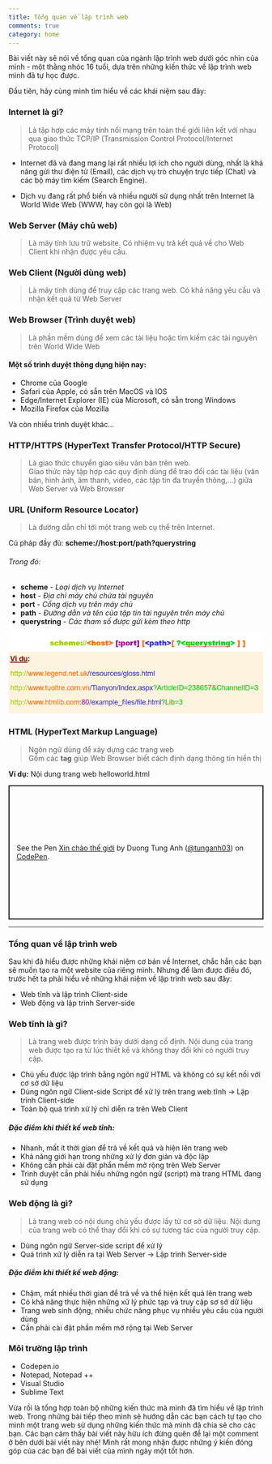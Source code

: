 ```yaml
---
title: Tổng quan về lập trình web
comments: true
category: home
---
```


<p class="lead">Bài viết này sẽ nói về tổng quan của ngành lập trình web dưới góc nhìn của mình - một thằng nhóc 16 tuổi, dựa trên những kiến thức về lập trình web mình đã tự học được.</p>

Đầu tiên, hãy cùng mình tìm hiểu về các khái niệm sau đây:

### Internet là gì?
>Là tập hợp các máy tính nối mạng trên toàn thế giới liên kết với nhau qua giao thức TCP/IP (Transmission Control Protocol/Internet Protocol)

* Internet đã và đang mang lại rất nhiều lợi ích cho người dùng, nhất là khả năng gửi thư điện tử (Email), các dịch vụ trò chuyện trực tiếp (Chat) và các bộ máy tìm kiếm (Search Engine).

* Dịch vụ đang rất phổ biến và nhiều người sử dụng nhất trên Internet là World Wide Web (WWW, hay còn gọi là Web)

### Web Server (Máy chủ web)
>Là máy tính lưu trữ website. Có nhiệm vụ trả kết quả về cho Web Client khi nhận được yêu cầu.

### Web Client (Người dùng web)
>Là máy tính dùng để truy cập các trang web. Có khả năng yêu cầu và nhận kết quả từ Web Server

### Web Browser (Trình duyệt web)
>Là phần mềm dùng để xem các tài liệu hoặc tìm kiếm các tài nguyên trên World Wide Web

#### Một số trình duyệt thông dụng hiện nay:  
* Chrome của Google
* Safari của Apple, có sẵn trên MacOS và IOS
* Edge/Internet Explorer (IE) của Microsoft, có sẵn trong Windows
* Mozilla Firefox của Mozilla

Và còn nhiều trình duyệt khác...

### HTTP/HTTPS (HyperText Transfer Protocol/HTTP Secure)
>Là giao thức chuyển giao siêu văn bản trên web.  
>Giao thức này tập hợp các quy định dùng để trao đổi các tài liệu (văn bản, hình ảnh, âm thanh, video, các tập tin đa truyền thông,...) giữa Web Server và Web Browser

### URL (Uniform Resource Locator)
>Là đường dẫn chỉ tới một trang web cụ thể trên Internet.

Cú pháp đầy đủ: <strong>scheme://host:port/path?querystring</strong>  
###### Trong đó:  
* **scheme** - *Loại dịch vụ Internet*
* **host** - *Địa chỉ máy chủ chứa tài nguyên*
* **port** - *Cổng dịch vụ trên máy chủ*
* **path** - *Đường dẫn và tên của tập tin tài nguyên trên máy chủ*
* **querystring** - *Các tham số được gửi kèm theo http*

![ví dụ](/img/url-uniform-resource-locator.png "ví dụ")

### HTML (HyperText Markup Language)
>Ngôn ngữ dùng để xây dựng các trang web  
>Gồm các **tag** giúp Web Browser biết cách định dạng thông tin hiển thị

**Ví dụ:** Nội dung trang web helloworld.html
<p class="codepen" data-height="265" data-theme-id="0" data-default-tab="html,result" data-user="tunganh03" data-slug-hash="yWqNVR" style="height: 265px; box-sizing: border-box; display: flex; align-items: center; justify-content: center; border: 2px solid; margin: 1em 0; padding: 1em;" data-pen-title="Xin chào thế giới">
  <span>See the Pen <a href="https://codepen.io/tunganh03/pen/yWqNVR/">
  Xin chào thế giới</a> by Duong Tung Anh (<a href="https://codepen.io/tunganh03">@tunganh03</a>)
  on <a href="https://codepen.io">CodePen</a>.</span>
</p>
<script async src="https://static.codepen.io/assets/embed/ei.js"></script>
  
---
### Tổng quan về lập trình web
Sau khi đã hiểu được những khái niệm cơ bản về Internet, chắc hẳn các bạn sẽ muốn tạo ra một website của riêng mình. Nhưng để làm được điều đó, trước hết ta phải hiểu về những khái niệm về lập trình web sau đây:

* Web tĩnh và lập trình Client-side
* Web động và lập trình Server-side

### Web tĩnh là gì?
>Là trang web được trình bày dưới dạng cố định. Nội dung của trang web được tạo ra từ lúc thiết kế và không thay đổi khi có người truy cập.

* Chủ yếu được lập trình bằng ngôn ngữ HTML và không có sự kết nối với cơ sở dữ liệu
* Dùng ngôn ngữ Client-side Script để xử lý trên trang web tĩnh &rarr; Lập trình Client-side
* Toàn bộ quá trình xử lý chỉ diễn ra trên Web Client

##### Đặc điểm khi thiết kế web tĩnh:
* Nhanh, mất ít thời gian để trả về kết quả và hiện lên trang web
* Khả năng giới hạn trong những xử lý đơn giản và độc lập
* Không cần phải cài đặt phần mềm mở rộng trên Web Server
* Trình duyệt cần phải hiểu những ngôn ngữ (script) mà trang HTML đang sử dụng

### Web động là gì?
>Là trang web có nội dung chủ yếu được lấy từ cơ sở dữ liệu. Nội dung của trang web có thể thay đổi khi có sự tương tác của người truy cập.

* Dùng ngôn ngữ Server-side script để xử lý
* Quá trình xử lý diễn ra tại Web Server &rarr; Lập trình Server-side

##### Đặc điểm khi thiết kế web động:
* Chậm, mất nhiều thời gian để trả về và thể hiện kết quả lên trang web
* Có khả năng thực hiện những xử lý phức tạp và truy cập sơ sở dữ liệu
* Trang web sinh động, nhiều chức năng phục vụ nhiều yêu cầu của người dùng
* Cần phải cài đặt phần mềm mở rộng tại Web Server

### Môi trường lập trình
* Codepen.io
* Notepad, Notepad ++
* Visual Studio
* Sublime Text

Vừa rồi là tổng hợp toàn bộ những kiến thức mà mình đã tìm hiểu về lập trình web. Trong những bài tiếp theo mình sẽ hướng dẫn các bạn cách tự tạo cho mình một trang web sử dụng những kiến thức mà mình đã chia sẻ cho các bạn. Các bạn cảm thấy bài viết này hữu ích đừng quên để lại một comment ở bên dưới bài viết này nhé! Mình rất mong nhận được những ý kiến đóng góp của các bạn để bài viết của mình ngày một tốt hơn.

